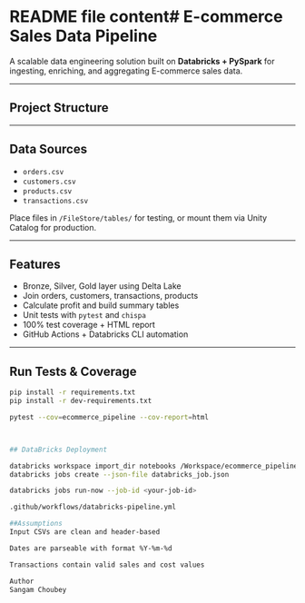 # README file content#  E-commerce Sales Data Pipeline

A scalable data engineering solution built on **Databricks + PySpark** for ingesting, enriching, and aggregating E-commerce sales data.

---

##  Project Structure


---

##  Data Sources

- `orders.csv`
- `customers.csv`
- `products.csv`
- `transactions.csv`

Place files in `/FileStore/tables/` for testing, or mount them via Unity Catalog for production.

---

##  Features

-  Bronze, Silver, Gold layer using Delta Lake
-  Join orders, customers, transactions, products
-  Calculate profit and build summary tables
-  Unit tests with `pytest` and `chispa`
-  100% test coverage + HTML report
-  GitHub Actions + Databricks CLI automation

---

##  Run Tests & Coverage

```bash
pip install -r requirements.txt
pip install -r dev-requirements.txt

pytest --cov=ecommerce_pipeline --cov-report=html



## DataBricks Deployment

databricks workspace import_dir notebooks /Workspace/ecommerce_pipeline --overwrite
databricks jobs create --json-file databricks_job.json

databricks jobs run-now --job-id <your-job-id>

.github/workflows/databricks-pipeline.yml

##Assumptions
Input CSVs are clean and header-based

Dates are parseable with format %Y-%m-%d

Transactions contain valid sales and cost values

Author
Sangam Choubey
